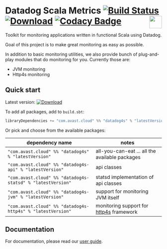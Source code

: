# Datadog Scala Metrics [![Build Status](https://travis-ci.org/avast/datadog4s.svg?branch=master)](https://travis-ci.org/avast/datadog4s) [![Download](https://img.shields.io/maven-central/v/com.avast.cloud/datadog4s-api_2.13)](https://search.maven.org/search?q=g:com.avast.cloud%20datadog4s) [![Codacy Badge](https://api.codacy.com/project/badge/Grade/2477b21fde784f328145aeb43509a555)](https://www.codacy.com/app/tomasherman/datadog4s?utm_source=github.com&amp;utm_medium=referral&amp;utm_content=avast/datadog4s&amp;utm_campaign=Badge_Grade)<img height="40" src="https://typelevel.org/cats/img/cats-badge-tiny.png" align="right"/>

Toolkit for monitoring applications written in functional Scala using Datadog.

Goal of this project is to make great monitoring as easy as possible. 

In addition to basic monitoring utilities, we also provide bunch of plug-and-play modules that do monitoring for you. Currently those are:
-   JVM monitoring
-   Http4s monitoring

## Quick start
Latest version: [![Download](https://img.shields.io/maven-central/v/com.avast.cloud/datadog4s-api_2.13)](https://search.maven.org/search?q=g:com.avast.cloud%20datadog4s)

To add all packages, add to `build.sbt`:

```scala
libraryDependencies += "com.avast.cloud" %% "datadog4s" % "latestVersion" 
```

Or pick and choose from the available packages:

| dependency name                                             | notes                                             |
|-------------------------------------------------------------|---------------------------------------------------| 
| `"com.avast.cloud" %% "datadog4s" % "latestVersion"`        | all-you-can-eat ... all the available packages    |
| `"com.avast.cloud" %% "datadog4s-api" % "latestVersion"`    | api classes                                       |
| `"com.avast.cloud" %% "datadog4s-statsd" % "latestVersion"` | statsd implementation of api classes              |
| `"com.avast.cloud" %% "datadog4s-jvm" % "latestVersion"`    | support for monitoring JVM itself                 |
| `"com.avast.cloud" %% "datadog4s-http4s" % "latestVersion"` | monitoring support for [http4s][http4s] framework |

## Documentation
For documentation, please read our [user guide](https://avast.github.io/datadog4s/quickstart.html).

[http4s]: https://http4s.org
